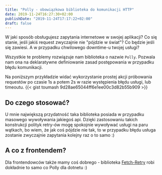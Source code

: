 ```yaml
---
title: "Polly - obowiązkowa biblioteka do komunikacji HTTP"
date: 2019-11-24T16:27:30+02:00
publishDate: "2019-11-24T17:17:22+02:00"
draft: false
---
```


W jaki sposób obsługujesz zapytania internetowe w swojej aplikacji?
Co się stanie, jeśli jakiś request zwyczajnie nie "pójdzie w świat"? Co będzie jeśli się zawiesi.
A w przypadku chwilowego downtime-u twojej usługi?

Wszystkie te problemy rozwiązuje nam biblioteka o nazwie `Polly`.
Pozwala nam ona na deklaratywne definiowanie zasad postępowania w przypadku błędu komunikacji.

Na poniższym przykładzie widać wykorzystanie prostej akcji próbowania requestów po czasie 1s a potem 2s w razie występienia błędu usługi, lub timeoutu.
{{< gist toumash 9d28ae65044ff6e1ee00c3d82b55b909 >}}

## Do czego stosować?

U mnie największą przydatność taka biblioteka posiada w przypadku masowego wywoływania jakiegoś api.
Dzięki zastosowaniu takich konstrukcji polityk retry-ów mogę spokojnie wywoływać usługi na paru wątkach, bo wiem, że jak coś pójdzie nie tak, to w przypadku błędu usługa zostanie zwyczajnie zapytania kolejny raz o to samo :)

## A co z frontendem?

Dla frontendowców także mamy coś dobrego - biblioteka [Fetch-Retry](https://www.npmjs.com/package/fetch-retry) robi dokładnie to samo co Polly dla dotnetu :)